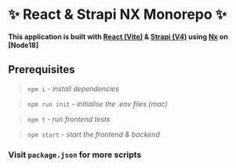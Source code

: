 # ✨ React & Strapi NX Monorepo ✨

**This application is built with [React (Vite)](https://vitejs.dev/) & [Strapi (V4)](https://strapi.io/) using [Nx](https://nx.dev) on [Node18]**

## Prerequisites

> `npm i` - _install dependencies_

> `npm run init` - _initialise the .env files (mac)_

> `npm t` - _run frontend tests_

> `npm start` - _start the frontend & backend_

### Visit `package.json` for more scripts
